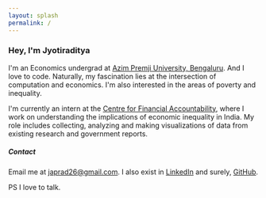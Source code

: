 ```yaml
---
layout: splash
permalink: /
---
```

### Hey, I'm Jyotiraditya

I'm an Economics undergrad at [Azim Premji University, Bengaluru](https://azimpremjiuniversity.edu.in). 
And I love to code.
Naturally, my fascination lies at the intersection of  computation and economics. 
I'm also interested in the areas of poverty and inequality. 

I'm currently an intern at the [Centre for Financial Accountability](https://cenfa.org), where I work on understanding the implications of economic inequality in India.
My role includes collecting, analyzing and making visualizations of data from existing research and government reports.

##### Contact
Email me at [japrad26@gmail.com](mailto:japrad26@gmail.com).
I also exist in [LinkedIn](https://www.linkedin.com/in/jyotiraditya-pradhan-507858235/) and surely, [GitHub](https://github.com/JaPrad).

PS I love to talk.
